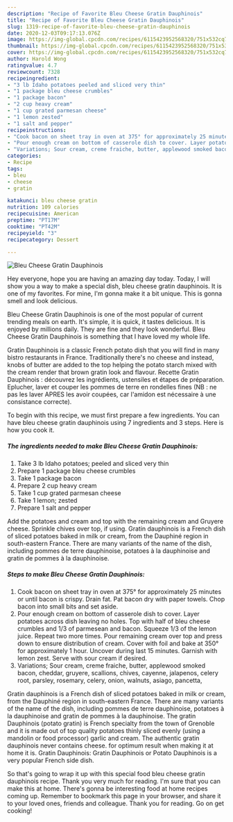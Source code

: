 ```yaml
---
description: "Recipe of Favorite Bleu Cheese Gratin Dauphinois"
title: "Recipe of Favorite Bleu Cheese Gratin Dauphinois"
slug: 1319-recipe-of-favorite-bleu-cheese-gratin-dauphinois
date: 2020-12-03T09:17:13.076Z
image: https://img-global.cpcdn.com/recipes/6115423952568320/751x532cq70/bleu-cheese-gratin-dauphinois-recipe-main-photo.jpg
thumbnail: https://img-global.cpcdn.com/recipes/6115423952568320/751x532cq70/bleu-cheese-gratin-dauphinois-recipe-main-photo.jpg
cover: https://img-global.cpcdn.com/recipes/6115423952568320/751x532cq70/bleu-cheese-gratin-dauphinois-recipe-main-photo.jpg
author: Harold Wong
ratingvalue: 4.7
reviewcount: 7328
recipeingredient:
- "3 lb Idaho potatoes peeled and sliced very thin"
- "1 package bleu cheese crumbles"
- "1 package bacon"
- "2 cup heavy cream"
- "1 cup grated parmesan cheese"
- "1 lemon zested"
- "1 salt and pepper"
recipeinstructions:
- "Cook bacon on sheet tray in oven at 375° for approximately 25 minutes or until bacon is crispy. Drain fat. Pat bacon dry with paper towels. Chop bacon into small bits and set aside."
- "Pour enough cream on bottom of casserole dish to cover. Layer potatoes across dish leaving no holes. Top with half of bleu cheese crumbles and 1/3 of parmesean and bacon. Squeeze 1/3 of the lemon juice. Repeat two more times. Pour remaining cream over top and press down to ensure distribution of cream. Cover with foil and bake at 350° for approximately 1 hour. Uncover during last 15 minutes. Garnish with lemon zest. Serve with sour cream if desired."
- "Variations; Sour cream, creme fraiche, butter, applewood smoked bacon, cheddar, gruyere, scallions, chives, cayenne, jalapenos, celery root, parsley, rosemary, celery, onion, walnuts, asiago, pancetta,"
categories:
- Recipe
tags:
- bleu
- cheese
- gratin

katakunci: bleu cheese gratin 
nutrition: 109 calories
recipecuisine: American
preptime: "PT17M"
cooktime: "PT42M"
recipeyield: "3"
recipecategory: Dessert

---
```



![Bleu Cheese Gratin Dauphinois](https://img-global.cpcdn.com/recipes/6115423952568320/751x532cq70/bleu-cheese-gratin-dauphinois-recipe-main-photo.jpg)

Hey everyone, hope you are having an amazing day today. Today, I will show you a way to make a special dish, bleu cheese gratin dauphinois. It is one of my favorites. For mine, I'm gonna make it a bit unique. This is gonna smell and look delicious.

Bleu Cheese Gratin Dauphinois is one of the most popular of current trending meals on earth. It's simple, it is quick, it tastes delicious. It is enjoyed by millions daily. They are fine and they look wonderful. Bleu Cheese Gratin Dauphinois is something that I have loved my whole life.

Gratin Dauphinois is a classic French potato dish that you will find in many bistro restaurants in France. Traditionally there&#39;s no cheese and instead, knobs of butter are added to the top helping the potato starch mixed with the cream render that brown gratin look and flavour. Recette Gratin Dauphinois : découvrez les ingrédients, ustensiles et étapes de préparation. Eplucher, laver et couper les pommes de terre en rondelles fines (NB : ne pas les laver APRES les avoir coupées, car l&#39;amidon est nécessaire à une consistance correcte).


To begin with this recipe, we must first prepare a few ingredients. You can have bleu cheese gratin dauphinois using 7 ingredients and 3 steps. Here is how you cook it.

<!--inarticleads1-->

##### The ingredients needed to make Bleu Cheese Gratin Dauphinois:

1. Take 3 lb Idaho potatoes; peeled and sliced very thin
1. Prepare 1 package bleu cheese crumbles
1. Take 1 package bacon
1. Prepare 2 cup heavy cream
1. Take 1 cup grated parmesan cheese
1. Take 1 lemon; zested
1. Prepare 1 salt and pepper


Add the potatoes and cream and top with the remaining cream and Gruyere cheese. Sprinkle chives over top, if using. Gratin dauphinois is a French dish of sliced potatoes baked in milk or cream, from the Dauphiné region in south-eastern France. There are many variants of the name of the dish, including pommes de terre dauphinoise, potatoes à la dauphinoise and gratin de pommes à la dauphinoise. 

<!--inarticleads2-->

##### Steps to make Bleu Cheese Gratin Dauphinois:

1. Cook bacon on sheet tray in oven at 375° for approximately 25 minutes or until bacon is crispy. Drain fat. Pat bacon dry with paper towels. Chop bacon into small bits and set aside.
1. Pour enough cream on bottom of casserole dish to cover. Layer potatoes across dish leaving no holes. Top with half of bleu cheese crumbles and 1/3 of parmesean and bacon. Squeeze 1/3 of the lemon juice. Repeat two more times. Pour remaining cream over top and press down to ensure distribution of cream. Cover with foil and bake at 350° for approximately 1 hour. Uncover during last 15 minutes. Garnish with lemon zest. Serve with sour cream if desired.
1. Variations; Sour cream, creme fraiche, butter, applewood smoked bacon, cheddar, gruyere, scallions, chives, cayenne, jalapenos, celery root, parsley, rosemary, celery, onion, walnuts, asiago, pancetta,


Gratin dauphinois is a French dish of sliced potatoes baked in milk or cream, from the Dauphiné region in south-eastern France. There are many variants of the name of the dish, including pommes de terre dauphinoise, potatoes à la dauphinoise and gratin de pommes à la dauphinoise. The gratin Dauphinois (potato gratin) is French specialty from the town of Grenoble and it is made out of top quality potatoes thinly sliced evenly (using a mandolin or food processor) garlic and cream. The authentic gratin dauphinois never contains cheese. for optimum result when making it at home it is. Gratin Dauphinois: Gratin Dauphinois or Potato Dauphinois is a very popular French side dish. 

So that's going to wrap it up with this special food bleu cheese gratin dauphinois recipe. Thank you very much for reading. I'm sure that you can make this at home. There's gonna be interesting food at home recipes coming up. Remember to bookmark this page in your browser, and share it to your loved ones, friends and colleague. Thank you for reading. Go on get cooking!
